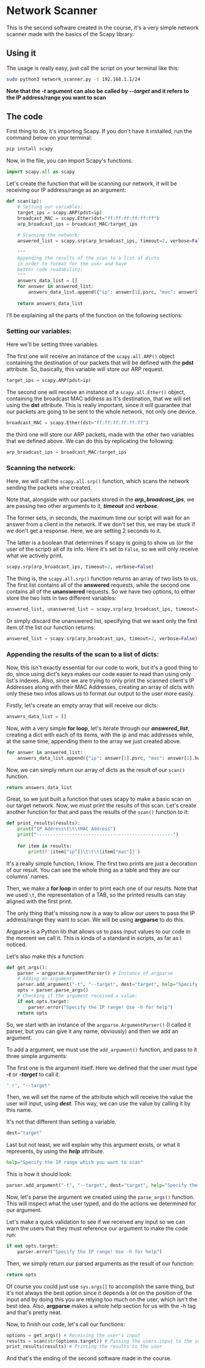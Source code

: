 # Network Scanner

This is the second software created in the course, it's a very simple network scanner made with the basics of the Scapy library.

## Using it

The usage is really easy, just call the script on your terminal like this:
```bash
sudo python3 network_scanner.py -t 192.168.1.1/24
```

**Note that the *-t* argument can also be called by *--target* and it refers to the IP address/range you want to scan** 

## The code

First thing to do, it's importing Scapy. If you don't have it installed, run the command below on your terminal:
```bash
pip install scapy
```

Now, in the file, you can import Scapy's functions:
```python
import scapy.all as scapy
```

Let's create the function that will be scanning our network, it will be receiving our IP address/range as an argument:

```python
def scan(ip):
	# Setting our variables:
	target_ips = scapy.ARP(pdst=ip)
	broadcast_MAC = scapy.Ether(dst="ff:ff:ff:ff:ff:ff")
	arp_broadcast_ips = broadcast_MAC/target_ips
	
	# Scanning the network:
	answered_list = scapy.srp(arp_broadcast_ips, timeout=2, verbose=False)[0]
	
	"""
	Appending the results of the scan to a list of dicts
	in order to format for the user and have
	better code readability:
	"""
	answers_data_list = []
	for answer in answered_list:
		answers_data_list.append({"ip": answer[1].psrc, "mac": answer[1].hwsrc})
		
	return answers_data_list
```

I'll be explaining all the parts of the function on the following sections:

### Setting our variables:

Here we'll be setting three variables.

The first one will receive an instance of the ```scapy.all.ARP()``` object containing the destination of our packets that will be defined with the **pdst** attribute. So, basically, this variable will store our ARP request.

```python
target_ips = scapy.ARP(pdst=ip)
```

The second one will receive an instance of a ```scapy.all.Ether()``` object, containing the broadcast MAC address as it's destination, that we will set using the **dst** attribute. 
This is really important, since it will guarantee that our packets are going to be sent to the whole network, not only one device.

```python
broadcast_MAC = scapy.Ether(dst="ff:ff:ff:ff:ff:ff")
```

the third one will store our ARP packets, made with the other two variables that we defined above. We can do this by replicating the following:

```python
arp_broadcast_ips = broadcast_MAC/target_ips
```

### Scanning the network:

Here, we will call the ```scapy.all.srp()``` function, which scans the network sending the packets whe created.

Note that, alongside with our packets stored in the ***arp_broadcast_ips***, we are passing two other arguments to it, ***timeout*** and ***verbose***.

The former sets, in seconds, the maximum time our script will wait for an answer from a client in the network. If we don't set this, we may be stuck if we don't get a response. Here, we are setting 2 seconds to it.

The latter is a boolean that determines if scapy is going to show us (or the user of the script) all of its info. Here it's set to ```False```, so we will only receive what we actively print.

```python
scapy.srp(arp_broadcast_ips, timeout=2, verbose=False)
```

The thing is, the ```scapy.all.srp()``` function returns an array of two lists to us. The first list contains all of the **answered** requests, while the second one contains all of the **unanswered** requests. So we have two options, to either store the two lists in two different variables:

```python
answered_list, unanswered_list = scapy.srp(arp_broadcast_ips, timeout=2, verbose=False)
```

Or simply discard the unanswered list, specifying that we want only the first item of the list our function returns:

```python
answered_list = scapy.srp(arp_broadcast_ips, timeout=2, verbose=False)[0]
```

### Appending the results of the scan to a list of dicts:

Now, this isn't exactly essential for our code to work, but it's a good thing to do, since using dict's keys makes our code easier to read than using only list's indexes. Also, since we are trying to only print the scanned client's IP Addresses along with their MAC Addresses, creating an array of dicts with only these two infos allows us to format our output to the user more easily.

Firstly, let's create an empty array that will receive our dicts:

```python
answers_data_list = []
```

Now, with a very simple **for loop**, let's iterate through our ***answered_list***, creating a dict with each of its items, with the ip and mac addresses while, at the same time, appending them to the array we just created above.

```python
for answer in answered_list:
	answers_data_list.append({"ip": answer[1].psrc, "mac": answer[1].hwsrc})
```

Now, we can simply return our array of dicts as the result of our ```scan()``` function.

```python
return answers_data_list
```

Great, so we just built a function that uses scapy to make a basic scan on our target network. Now, we must print the results of this scan. Let's create another function for that and pass the results of the ```scan()``` function to it:

```python
def print_results(results):
	print("IP Address\t\t\tMAC Address")
	print("--------------------------------------------------")
	
	for item in results:
		print(f'{item["ip"]}\t\t\t{item["mac"]}')
```

It's a really simple function, I know. The first two prints are just a decoration of our result. You can see the whole thing as a table and they are our columns' names.

Then, we make a **for loop** in order to print each one of our results. Note that we used ```\t```, the representation of a TAB, so the printed results can stay aligned with the first print.

The only thing that's missing now is a way to allow our users to pass the IP address/range they want to scan. We will be using **argparse** to do this.

Argparse is a Python lib that allows us to pass input values to our code in the moment we call it. This is kinda of a standard in scripts, as far as I noticed.

Let's also make this a function:

```python
def get_args():
    parser = argparse.ArgumentParser() # Instance of argparse
	# Adding an argument:
    parser.add_argument("-t", "--target", dest="target", help="Specify the IP range which you want to scan")
    opts = parser.parse_args()
	# Checking if the argument received a value:
    if not opts.target:
        parser.error("Specify the IP range! Use -h for help")
    return opts
```

So, we start with an instance of the ```argparse.ArgumentParser()```  (I called it parser, but you can give it any name, obviously) and then we add an argument.

To add a argument, we must use the ```add_argument()``` function, and pass to it three simple arguments:

The first one is the argument itself. Here we defined that the user must type ***-t*** or ***-target*** to call it.

```python
"-t", "--target"
```

Then, we will set the name of the attribute which will receive the value the user will input, using ***dest***. This way, we can use the value by calling it by this name.

It's not that different than setting a variable.

```python
dest="target"
```

Last but not least, we will explain why this argument exists, or what it represents, by using the ***help*** attribute.

```python
help="Specify the IP range which you want to scan"
```

This is how it should look:

```python
parser.add_argument("-t", "--target", dest="target", help="Specify the IP range which you want to scan")
```

Now, let's parse the argument we created using the ```parse_args()``` function. This will inspect what the user typed, and do the actions we determined for our argument.

Let's make a quick validation to see if we received any input so we can warn the users that they must reference our argument to make the code run:

```python
if not opts.target:
	parser.error("Specify the IP range! Use -h for help")
```

Then, we simply return our parsed arguments as the result of our function:

```python
return opts
```

Of course you could just use ```sys.args[]``` to accomplish the same thing, but it's not always the best option since it depends a lot on the position of the input and by doing this you are relying too much on the user, which isn't the best idea. Also, **argparse** makes a whole help section for us with the -h tag and that's pretty neat.

Now, to finish our code, let's call our functions:

```python
options = get_args() # Receiving the user's input
results = scan(str(options.target)) # Passing the users input to the scan function and getting the results
print_results(results) # Printing the results to the user
```

And that's the ending of the second software made in the course.
